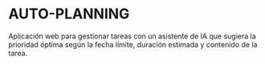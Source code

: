 # AUTO-PLANNING
Aplicación web para gestionar tareas con un asistente de IA que sugiera la prioridad óptima según la fecha límite, duración estimada y contenido de la tarea.
